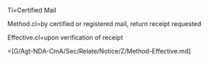 Ti=Certified Mail

Method.cl=by certified or registered mail, return receipt requested

Effective.cl=upon verification of receipt

=[G/Agt-NDA-CmA/Sec/Relate/Notice/Z/Method-Effective.md]